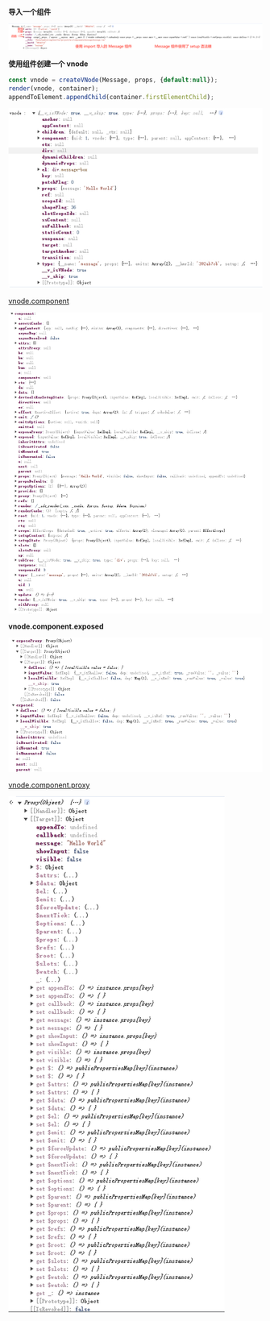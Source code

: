 

**导入一个组件**

![导入一个.vue 组件](../images/20240628233202.png)

**使用组件创建一个 vnode**

```javascript
const vnode = createVNode(Message, props, {default:null});
render(vnode, container);
appendToElement.appendChild(container.firstElementChild);
```

![使用组件创建一个 vnode](../images/20240629005159.png)

[vnode.component](vnode.component.md)

![vnode.component](../images/20240629010500.png)

**vnode.component.exposed**

![vnode.component.exposed](../images/20240629011018.png)


[vnode.component.proxy](vnode.component.proxy.md)

![vnode.component.proxy](../images/20240629011202.png)